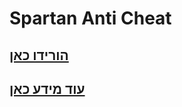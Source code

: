 # Spartan Anti Cheat

## [הורידו כאן](https://www.spigotmc.org/resources/spartan-anti-cheat-advanced-cheat-detection-hack-blocker-1-7-2-1-17-1.25638/)

## [עוד מידע כאן](https://www.spigotmc.org/resources/spartan-anti-cheat-advanced-cheat-detection-hack-blocker-1-7-2-1-17-1.25638/update?update=424149)
